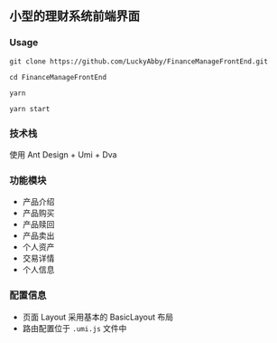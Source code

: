 ## 小型的理财系统前端界面

### Usage
```
git clone https://github.com/LuckyAbby/FinanceManageFrontEnd.git

cd FinanceManageFrontEnd

yarn

yarn start
```

### 技术栈
使用 Ant Design + Umi + Dva

### 功能模块
- 产品介绍
- 产品购买
- 产品赎回
- 产品卖出
- 个人资产
- 交易详情
- 个人信息

### 配置信息
- 页面 Layout 采用基本的 BasicLayout 布局
- 路由配置位于 `.umi.js` 文件中